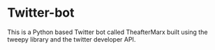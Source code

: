 # Twitter-bot
This is a Python based Twitter bot called TheafterMarx built using the tweepy library and the twitter developer API.

